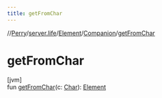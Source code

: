 ```yaml
---
title: getFromChar
---
```

//[Perry](../../../../index.html)/[server.life](../../index.html)/[Element](../index.html)/[Companion](index.html)/[getFromChar](get-from-char.html)



# getFromChar



[jvm]\
fun [getFromChar](get-from-char.html)(c: [Char](https://kotlinlang.org/api/latest/jvm/stdlib/kotlin/-char/index.html)): [Element](../index.html)




